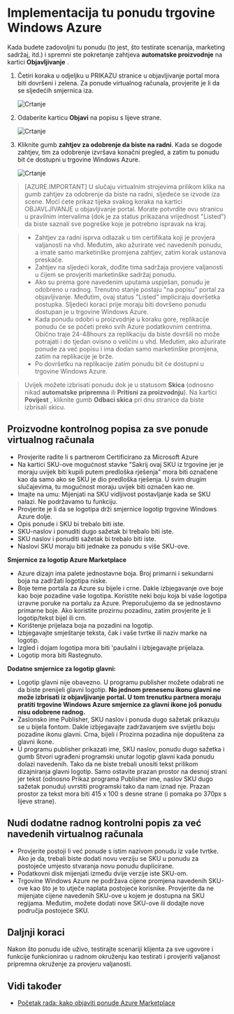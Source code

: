 <properties
   pageTitle="Implementacija tu ponudu trgovine Windows Azure | Microsoft Azure"
   description="Dodatne informacije o i voditi kroz upute za implementaciju ponudu – virtualnog računala slike, servis za razvojne inženjere, podatkovnog servisa, itd., Azure Marketplace."
   services="marketplace-publishing"
   documentationCenter=""
   authors="HannibalSII"
   manager="hascipio"
   editor=""/>

<tags
   ms.service="marketplace"
   ms.devlang="na"
   ms.topic="article"
   ms.tgt_pltfrm="na"
   ms.workload="na"
   ms.date="08/02/2016"
   ms.author="hascipio" />

# <a name="deploy-your-offer-to-the-azure-marketplace"></a>Implementacija tu ponudu trgovine Windows Azure
Kada budete zadovoljni tu ponudu (to jest, što testirate scenarija, marketing sadržaj, itd.) i spremni ste pokretanje zahtjeva **automatske proizvodnje** na kartici **Objavljivanje** .  

1. Četiri koraka u odjeljku u PRIKAZU stranice u objavljivanje portal mora biti dovršeni i zelena. Za ponude virtualnog računala, provjerite je li da se sljedećih smjernica iza.

    ![Crtanje][img-pubportal-walkthru-checked]

2. Odaberite karticu **Objavi** na popisu s lijeve strane.

    ![Crtanje][img-pubportal-menu-publish]

3. Kliknite gumb **zahtjev za odobrenje da biste na radni**. Kada se dogode zahtjev, tim za odobrenje izvršava konačni pregled, a zatim tu ponudu bit će dostupni u trgovine Windows Azure.

    ![Crtanje][img-pubportal-publish-pushproduction]

>[AZURE.IMPORTANT] U slučaju virtualnim strojevima prilikom klika na gumb zahtjev za odobrenje da biste na radni, sljedeće se izvode iza scene. Moći ćete prikaz tijeka svakog koraka na kartici OBJAVLJIVANJE u objavljivanje portal. Morate potvrdite ovu stranicu u pravilnim intervalima (dok je za status prikazana vrijednost "Listed") da biste saznali sve pogreške koje je potrebno ispravak na kraj.

> - Zahtjev za radni isprva odlazak u tim certifikata koji je provjera valjanosti na vhd. Međutim, ako ažurirate već navedenih ponudu, a imate samo marketinške promjena zahtjev, zatim korak ustanova preskače.
> - Zahtjev na sljedeći korak, dođite tima sadržaja provjere valjanosti u čijem se provjeriti marketinške sadržaj ponudu.
> - Ako su prema gore navedenim uputama uspješan, ponudu je odobreno u radnog. Trenutno stanje postaju "na popisu" portal za objavljivanje. Međutim, ovaj status "Listed" impliciraju dovršetka postupka. Sljedeći koraci prije moraju biti dovršeno ponudu dostupan je u trgovine Windows Azure.
> - Kada ponudu odobri u proizvodnje u koraku gore, replikacije ponudu će se početi preko svih Azure podatkovnim centrima. Obično traje 24-48hours za replikaciju da biste dovršili no može potrajati i do tjedan ovisno o veličini u vhd. Međutim, ako ažurirate ponude za već popisu i ima dodan samo marketinške promjena, zatim na replikacije je brže.
> - Po dovršetku na replikacije zatim ponudu bit će dostupni u trgovine Windows Azure.

> Uvijek možete izbrisati ponudu dok je u statusom **Skica** (odnosno nikad **automatske pripremna** ili **Pritisni za proizvodnju**). Na kartici **Povijest** , kliknite gumb **Odbaci skica** pri dnu stranice da biste izbrisali skicu.


## <a name="production-checklist-for-all-virtual-machine-offers"></a>Proizvodne kontrolnog popisa za sve ponude virtualnog računala

- Provjerite radite li s partnerom Certificirano za Microsoft Azure
- Na kartici SKU-ove mogućnost stavke "Sakrij ovaj SKU iz trgovine jer je moraju uvijek biti kupili putem predloška rješenja" mora biti označene kao da samo ako se SKU je dio predloška rješenja. U svim drugim slučajevima, tu mogućnost moraju uvijek biti označen kao ne.
- Imajte na umu: Mijenjati na SKU vidljivost postavljanje kada se SKU nalazi. Ne podržavamo tu funkciju.
- Provjerite je li da se logotipa drži smjernice logotip trgovine Windows Azure dolje.
- Opis ponude i SKU bi trebalo biti iste.
- SKU-naslov i ponuditi dugo sažetak bi trebalo biti iste.
- SKU naslov i ponuditi sažetak bi trebalo biti iste.
- Naslovi SKU moraju biti jednake za ponudu s više SKU-ove.

**Smjernice za logotip Azure Marketplace**

- Azure dizajn ima palete jednostavne boja. Broj primarni i sekundarni boja na zadržati logotipa niske.
- Boje teme portala za Azure su bijele i crne. Dakle izbjegavanje ove boje kao boje pozadine vaše logotipa. Koristite neki boju koja bi vaše logotipa izravne poruke na portalu za Azure. Preporučujemo da se jednostavno primarne boje. Ako koristite prozirnu pozadinu, zatim provjerite je li logotip/tekst bijel ili crn.
- Korištenje prijelaza boja na pozadini na logotip.
- Izbjegavajte smještanje teksta, čak i vaše tvrtke ili naziv marke na logotip.
- Izgled i dojam logotipa mora biti 'paušalni i izbjegavajte prijelaza.
- Logotip mora biti Rastegnuto.

**Dodatne smjernice za logotip glavni:**

- Logotip glavni nije obavezno. U programu publisher možete odabrati ne da biste prenijeli glavni logotip. **No jednom prenesenu ikonu glavni ne može izbrisati iz objavljivanje portal. U tom trenutku partnera moraju pratiti trgovine Windows Azure smjernice za glavni ikone još ponudu nisu odobrene radnog.**
- Zaslonsko ime Publisher, SKU naslov i ponuda dugo sažetak prikazuju se u bijela fontom. Dakle izbjegavajte zadržavanjem sve svijetlu boju pozadine ikonu glavni. Crna, bijeli i Prozirna pozadina nije dopuštena za glavni ikone.
- U programu publisher prikazati ime, SKU naslov, ponudu dugo sažetka i gumb Stvori ugrađeni programski unutar logotip glavni kada ponudu dolazi navedenih. Tako da ne biste trebali unositi tekst prilikom dizajniranja glavni logotip. Samo ostavite prazan prostor na desnoj strani jer tekst (odnosno Prikaz programa Publisher ime, naslov SKU dugo sažetak ponudu) uvrstiti programski tako da nam iznad nje. Prazan prostor za tekst mora biti 415 x 100 s desne strane (i pomaka po 370px s lijeve strane).


## <a name="additional-production-checklist-for-already-listed-virtual-machine-offers"></a>Nudi dodatne radnog kontrolni popis za već navedenih virtualnog računala

- Provjerite postoji li već ponude s istim nazivom ponudu iz vaše tvrtke. Ako je da, trebali biste dodati novu verziju se SKU u ponudu za postojeće umjesto stvaranja novu ponudu duplicirane.
- Podatkovni disk mijenjati između dvije verzije iste SKU-om.
- Trgovine Windows Azure ne podržava cijene promjena navedenih SKU-ove kao što je to utječe naplata postojeće korisnike. Provjerite da ne mijenjate cijene navedenih SKU-ove u kojem je dostupna na SKU regijama. Međutim, možete dodati nove SKU-ove ili dodajte nove područja postojeće SKU.


## <a name="next-steps"></a>Daljnji koraci
Nakon što ponudu ide uživo, testirajte scenariji klijenta za sve ugovore i funkcije funkcionirao u radnom okruženju kao testirati i provjeriti valjanost pripremna okruženje za provjeru valjanosti.

## <a name="see-also"></a>Vidi također
- [Početak rada: kako objaviti ponude Azure Marketplace](marketplace-publishing-getting-started.md)

[img-pubportal-walkthru-checked]:media/marketplace-publishing-push-to-production/pubportal-walkthru-checked.png
[img-pubportal-menu-publish]:media/marketplace-publishing-push-to-production/pubportal-menu-publish.png
[img-pubportal-publish-pushproduction]:media/marketplace-publishing-push-to-production/pubportal-publish-pushproduction.png
